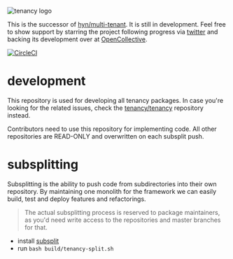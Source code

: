 ![tenancy logo](https://avatars3.githubusercontent.com/u/33319474?s=50&v=4)

This is the successor of [hyn/multi-tenant](https://github.com/hyn/multi-tenant). It is still
in development. Feel free to show support by starring the project
following progress via [twitter](https://twitter.com/laraveltenancy) and
backing its development over at [OpenCollective](https://opencollective.com/tenancy).

[![CircleCI](https://circleci.com/gh/tenancy/framework.svg?style=svg)](https://circleci.com/gh/tenancy/framework)

# development

This repository is used for developing all tenancy packages. In case you're looking for the
related issues, check the [tenancy/tenancy](https://github.com/tenancy/tenancy) repository
instead.

Contributors need to use this repository for implementing code. All other repositories
are READ-ONLY and overwritten on each subsplit push.

# subsplitting

Subsplitting is the ability to push code from subdirectories into their own repository.
By maintaining one monolith for the framework we can easily build, test and deploy
features and refactorings.

> The actual subsplitting process is reserved to package maintainers, as you'd
need write access to the repositories and master branches for that.

- install [subsplit](https://github.com/dflydev/git-subsplit)
- run `bash build/tenancy-split.sh`
